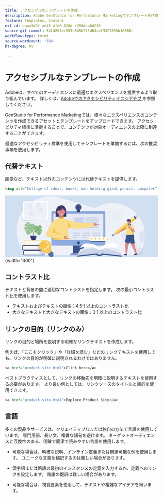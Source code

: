 ```yaml
---
title: アクセシブルなテンプレートの作成
description: Adobe GenStudio for Performance Marketingでテンプレートを作成して、より多くのオーディエンスにリーチし、最適なエクスペリエンスを提供できるようにします。
feature: Templates, Content
exl-id: eaaa5d9f-ad45-4fd0-826d-c250deb6d238
source-git-commit: 54fd20fec553b545b2f5d64cdf9327098b16580f
workflow-type: tm+mt
source-wordcount: '304'
ht-degree: 0%

---
```


# アクセシブルなテンプレートの作成

Adobeは、すべてのオーディエンスに最適なエクスペリエンスを提供するよう取り組んでいます。 詳しくは、[Adobeでのアクセシビリティイニシアチブ ](https://www.adobe.com/trust/accessibility/initiatives.html) を参照してください。

GenStudio for Performance Marketingでは、様々なエクスペリエンスのコンテンツを作成できるアセットとテンプレートをアップロードできます。 アクセシビリティ標準に準拠することで、コンテンツが対象オーディエンスの上限に到達することができます。

最適なアクセシビリティ標準を使用してテンプレートを準備するには、次の推奨事項を使用します。

## 代替テキスト

画像など、テキスト以外のコンテンツには代替テキストを提供します。

```html
<img alt="Collage of ideas, books, man holding giant pencil, computer" src="card-create-assets.png">
```

![ アイデア、本、巨大な鉛筆を持つ男、コンピュータのコラージュ ](../../assets/card-create-assets.png){width="400"}

## コントラスト比

テキストと背景の間に適切なコントラストを指定します。 次の最小コントラスト比を使用します。

- テキストおよびテキストの画像：4.5:1 以上のコントラスト比
- 大きなテキストと大きなテキストの画像：3:1 以上のコントラスト比

## リンクの目的（リンクのみ）

リンクの目的と場所を説明する明確なリンクテキストを作成します。

例えば、「ここをクリック」や「詳細を読む」などのリンクテキストを使用しても、リンクの目的が明確に説明されるわけではありません。

```html
<a href="product-site.html">Click here</a>
```

ベストプラクティスとして、リンクの移動先を明確に説明するテキストを使用する必要があります。 より良い例としては、リンクソースのタイトルと目的を使用できます。

```html
<a href="product-site.html">Explore Product Site</a>
```

## 言語

多くの製品やサービスは、クリエイティブなまたは独自の方法で言語を使用しています。 専門用語、長い文、複雑な語句を避けます。 ターゲットオーディエンスと互換性のある、明確で簡潔で読みやすい言語を使用します。

- 可能な場合は、明確な説明、インライン定義または関連可能な例を使用します。 ユニークな言葉を翻訳するのは難しい場合があります。

- 頭字語または略語の最初のインスタンスの定義を入力するか、定義へのリンクを設定します。 略語の翻訳は難しい場合があります。

- 可能な場合は、視覚要素を使用して、テキストや複雑なアイデアを補います。
